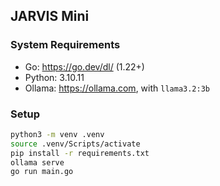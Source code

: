 ## JARVIS Mini
### System Requirements
- Go: https://go.dev/dl/ (1.22+)
- Python: 3.10.11
- Ollama: https://ollama.com, with `llama3.2:3b`
### Setup
```bash
python3 -m venv .venv
source .venv/Scripts/activate
pip install -r requirements.txt
ollama serve
go run main.go